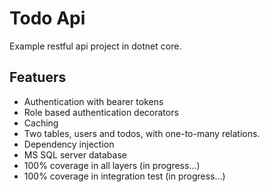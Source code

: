 # Todo Api

Example restful api project in dotnet core.

## Featuers
- Authentication with bearer tokens
- Role based authentication decorators
- Caching
- Two tables, users and todos, with one-to-many relations.
- Dependency injection
- MS SQL server database
- 100% coverage in all layers (in progress...)
- 100% coverage in integration test (in progress...)